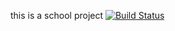 this is a school project
[![Build Status](https://travis-ci.org/barisonen/myDemoApp.svg?branch=master)](https://travis-ci.org/barisonen/myDemoApp)
